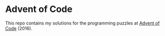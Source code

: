 # Advent of Code
This repo contains my solutions for the programming puzzles at [Advent of Code](https://adventofcode.com/2016/) (2016).
